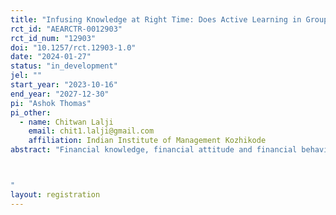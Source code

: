 ```yaml
---
title: "Infusing Knowledge at Right Time: Does Active Learning in Groups Matter?"
rct_id: "AEARCTR-0012903"
rct_id_num: "12903"
doi: "10.1257/rct.12903-1.0"
date: "2024-01-27"
status: "in_development"
jel: ""
start_year: "2023-10-16"
end_year: "2027-12-30"
pi: "Ashok Thomas"
pi_other:
  - name: Chitwan Lalji
    email: chit1.lalji@gmail.com
    affiliation: Indian Institute of Management Kozhikode
abstract: "Financial knowledge, financial attitude and financial behaviour, especially amongst school going children, is quite low in India. Using a Randomized Controlled Trial (RCT) design, we propose to measure the efficacy of a financial knowledge training programme in addressing the problem. We propose to train children in Kerala by engaging them in activities and participatory theatre. If found effective, this intervention can easily be scaled up for implementation as a policy to improve financial knowledge, financial attitude and financial behaviour among school going children.

"
layout: registration
---
```



